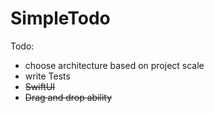 # SimpleTodo
Todo:
- choose architecture based on project scale
- write Tests
- ~~SwiftUI~~  
- ~~Drag and drop ability~~
